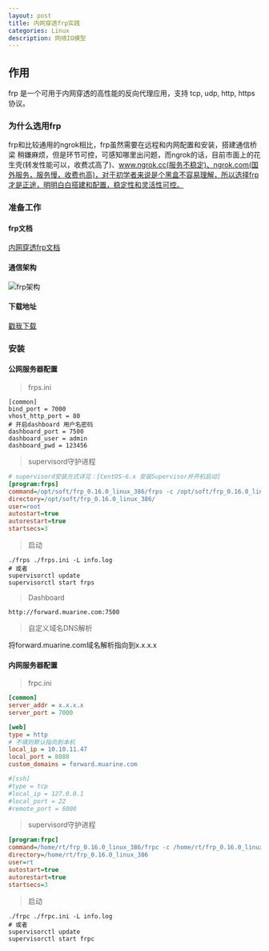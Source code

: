 ```yaml
---
layout: post
title: 内网穿透frp实践
categories: Linux
description: 网络IO模型
---
```


## 作用
frp 是一个可用于内网穿透的高性能的反向代理应用，支持 tcp, udp, http, https 协议。

### 为什么选用frp
frp和比较通用的ngrok相比，frp虽然需要在远程和内网配置和安装，搭建通信桥梁 稍嫌麻烦，但是环节可控，可感知哪里出问题，而ngrok的话，目前市面上的花生壳(转发性能可以，收费忒高了)、www.ngrok.cc(服务不稳定)、ngrok.com(国外服务，服务慢，收费也高)，对于初学者来说是个黑盒不容易理解，所以选择frp才是正途，明明白白搭建和配置，稳定性和灵活性可控。



### 准备工作

#### frp文档

 [内网穿透frp文档](https://github.com/fatedier/frp/blob/master/README_zh.md#%E9%80%9A%E8%BF%87%E8%87%AA%E5%AE%9A%E4%B9%89%E5%9F%9F%E5%90%8D%E8%AE%BF%E9%97%AE%E9%83%A8%E7%BD%B2%E4%BA%8E%E5%86%85%E7%BD%91%E7%9A%84-web-%E6%9C%8D%E5%8A%A1)

#### 通信架构

![frp架构](https://github.com/fatedier/frp/blob/master/doc/pic/architecture.png?raw=true)

#### 下载地址

[戳我下载](https://github.com/fatedier/frp/releases)

### 安装

#### 公网服务器配置

> frps.ini

```shell
[common]
bind_port = 7000
vhost_http_port = 80
# 开启dashboard 用户名密码
dashboard_port = 7500
dashboard_user = admin
dashboard_pwd = 123456
```

> supervisord守护进程

```ini
# supervisord安装方式详见：[CentOS-6.x 安装Supervisor并开机启动]
[program:frps]
command=/opt/soft/frp_0.16.0_linux_386/frps -c /opt/soft/frp_0.16.0_linux_386/frps.ini -L info.log
directory=/opt/soft/frp_0.16.0_linux_386/
user=root
autostart=true
autorestart=true
startsecs=3
```

> 启动

```shell
./frps ./frps.ini -L info.log
# 或者
supervisorctl update
supervisorctl start frps
```

> Dashboard

```wiki
http://forward.muarine.com:7500
```

> 自定义域名DNS解析

将forward.muarine.com域名解析指向到x.x.x.x

#### 内网服务器配置

> frpc.ini

```ini
[common]
server_addr = x.x.x.x
server_port = 7000

[web]
type = http
# 不填则默认指向到本机
local_ip = 10.10.11.47
local_port = 8080
custom_domains = forward.muarine.com

#[ssh]
#type = tcp
#local_ip = 127.0.0.1
#local_port = 22
#remote_port = 6000
```

> supervisord守护进程

```ini
[program:frpc]
command=/home/rt/frp_0.16.0_linux_386/frpc -c /home/rt/frp_0.16.0_linux_386/frpc.ini -L info.log
directory=/home/rt/frp_0.16.0_linux_386
user=rt
autostart=true
autorestart=true
startsecs=3
```

> 启动

```shell
./frpc ./frpc.ini -L info.log
# 或者
supervisorctl update
supervisorctl start frpc
```
